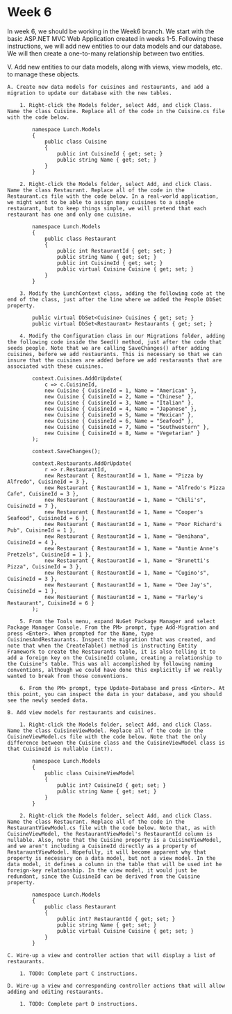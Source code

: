 # Week 6

In week 6, we should be working in the Week6 branch. We start with the basic ASP.NET MVC Web Application created in weeks 1-5. Following these instructions, we will add new entities to our data models and our database. We will then create a one-to-many relationship between two entities. 

V. Add new entities to our data models, along with views, view models, etc. to manage these objects.

	A. Create new data models for cuisines and restaurants, and add a migration to update our database with the new tables.

		1. Right-click the Models folder, select Add, and click Class. Name the class Cuisine. Replace all of the code in the Cuisine.cs file with the code below.

			namespace Lunch.Models
			{
				public class Cuisine
				{
					public int CuisineId { get; set; }
					public string Name { get; set; }
				}
			}

		2. Right-click the Models folder, select Add, and click Class. Name the class Restaurant. Replace all of the code in the Restaurant.cs file with the code below. In a real-world application, we might want to be able to assign many cuisines to a single restaurant, but to keep things simple, we will pretend that each restaurant has one and only one cuisine.

			namespace Lunch.Models
			{
				public class Restaurant
				{
					public int RestaurantId { get; set; }
					public string Name { get; set; }
					public int CuisineId { get; set; }
					public virtual Cuisine Cuisine { get; set; }
				}
			}

		3. Modify the LunchContext class, adding the following code at the end of the class, just after the line where we added the People DbSet property.

			public virtual DbSet<Cuisine> Cuisines { get; set; }
			public virtual DbSet<Restaurant> Restaurants { get; set; }

		4. Modify the Configuration class in our Migrations folder, adding the following code inside the Seed() method, just after the code that seeds people. Note that we are calling SaveChanges() after adding cuisines, before we add restaurants. This is necessary so that we can insure that the cuisines are added before we add restaraunts that are associated with these cuisines.

		    context.Cuisines.AddOrUpdate(
                c => c.CuisineId,
                new Cuisine { CuisineId = 1, Name = "American" },
                new Cuisine { CuisineId = 2, Name = "Chinese" },
                new Cuisine { CuisineId = 3, Name = "Italian" },
                new Cuisine { CuisineId = 4, Name = "Japanese" },
                new Cuisine { CuisineId = 5, Name = "Mexican" },
                new Cuisine { CuisineId = 6, Name = "Seafood" },
                new Cuisine { CuisineId = 7, Name = "Southwestern" },
                new Cuisine { CuisineId = 8, Name = "Vegetarian" }
            );

            context.SaveChanges();

            context.Restaurants.AddOrUpdate(
                r => r.RestaurantId,
                new Restaurant { RestaurantId = 1, Name = "Pizza by Alfredo", CuisineId = 3 },
                new Restaurant { RestaurantId = 1, Name = "Alfredo's Pizza Cafe", CuisineId = 3 },
                new Restaurant { RestaurantId = 1, Name = "Chili's", CuisineId = 7 },
                new Restaurant { RestaurantId = 1, Name = "Cooper's Seafood", CuisineId = 6 },
                new Restaurant { RestaurantId = 1, Name = "Poor Richard's Pub", CuisineId = 1 },
                new Restaurant { RestaurantId = 1, Name = "Benihana", CuisineId = 4 },
                new Restaurant { RestaurantId = 1, Name = "Auntie Anne's Pretzels", CuisineId = 1 },
                new Restaurant { RestaurantId = 1, Name = "Brunetti's Pizza", CuisineId = 3 },
                new Restaurant { RestaurantId = 1, Name = "Cugino's", CuisineId = 3 },
                new Restaurant { RestaurantId = 1, Name = "Dee Jay's", CuisineId = 1 },
                new Restaurant { RestaurantId = 1, Name = "Farley's Restaurant", CuisineId = 6 }
            );

		5. From the Tools menu, expand NuGet Package Manager and select Package Manager Console. From the PM> prompt, type Add-Migration and press <Enter>. When prompted for the Name, type CuisinesAndRestaurants. Inspect the migration that was created, and note that when the CreateTable() method is instructing Entity Framework to create the Restaurants table, it is also telling it to add a foreign key on the CuisineId column, creating a relationship to the Cuisine's table. This was all accomplished by following naming conventions, although we could have done this explicitly if we really wanted to break from those conventions.

		6. From the PM> prompt, type Update-Database and press <Enter>. At this point, you can inspect the data in your database, and you should see the newly seeded data.

	B. Add view models for restaurants and cuisines.

		1. Right-click the Models folder, select Add, and click Class. Name the class CuisineViewModel. Replace all of the code in the CuisineViewModel.cs file with the code below. Note that the only difference between the Cuisine class and the CuisineViewModel class is that CuisineId is nullable (int?).

			namespace Lunch.Models
			{
				public class CuisineViewModel
				{
					public int? CuisineId { get; set; }
					public string Name { get; set; }
				}
			}

		2. Right-click the Models folder, select Add, and click Class. Name the class Restaurant. Replace all of the code in the RestaurantViewModel.cs file with the code below. Note that, as with CuisineViewModel, the RestaurantViewModel's RestaurantId column is nullable. Also, note that the Cuisine property is a CuisineViewModel, and we aren't including a CuisineId directly as a property of RestarauntViewModel. Hopefully, it will become apparent why that property is necessary on a data model, but not a view model. In the data model, it defines a column in the table that will be used int he foreign-key relationship. In the view model, it would just be redundant, since the CuisineId can be derived from the Cuisine property.

			namespace Lunch.Models
			{
				public class Restaurant
				{
					public int? RestaurantId { get; set; }
					public string Name { get; set; }
					public virtual Cuisine Cuisine { get; set; }
				}
			}

	C. Wire-up a view and controller action that will display a list of restaurants.

		1. TODO: Complete part C instructions.

	D. Wire-up a view and corresponding controller actions that will allow adding and editing restaurants.

		1. TODO: Complete part D instructions.



